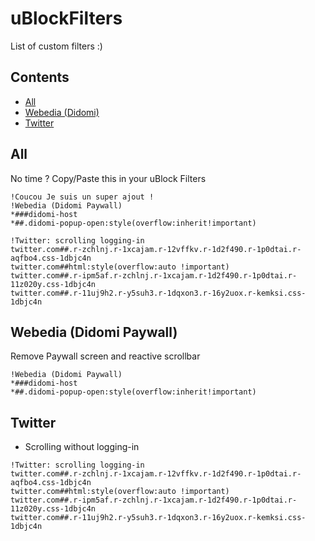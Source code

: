 # uBlockFilters
List of custom filters :)

## Contents

- [All](#all)
- [Webedia (Didomi)](#webedia)
- [Twitter](#twitter)

## All
No time ? Copy/Paste this in your uBlock Filters
```
!Coucou Je suis un super ajout !
!Webedia (Didomi Paywall)
*###didomi-host
*##.didomi-popup-open:style(overflow:inherit!important)

!Twitter: scrolling logging-in
twitter.com##.r-zchlnj.r-1xcajam.r-12vffkv.r-1d2f490.r-1p0dtai.r-aqfbo4.css-1dbjc4n
twitter.com##html:style(overflow:auto !important)
twitter.com##.r-ipm5af.r-zchlnj.r-1xcajam.r-1d2f490.r-1p0dtai.r-11z020y.css-1dbjc4n
twitter.com##.r-11uj9h2.r-y5suh3.r-1dqxon3.r-16y2uox.r-kemksi.css-1dbjc4n
```

## Webedia (Didomi Paywall)
Remove Paywall screen and reactive scrollbar
```
!Webedia (Didomi Paywall)
*###didomi-host
*##.didomi-popup-open:style(overflow:inherit!important)
```

## Twitter
* Scrolling without logging-in
```
!Twitter: scrolling logging-in
twitter.com##.r-zchlnj.r-1xcajam.r-12vffkv.r-1d2f490.r-1p0dtai.r-aqfbo4.css-1dbjc4n
twitter.com##html:style(overflow:auto !important)
twitter.com##.r-ipm5af.r-zchlnj.r-1xcajam.r-1d2f490.r-1p0dtai.r-11z020y.css-1dbjc4n
twitter.com##.r-11uj9h2.r-y5suh3.r-1dqxon3.r-16y2uox.r-kemksi.css-1dbjc4n
```
